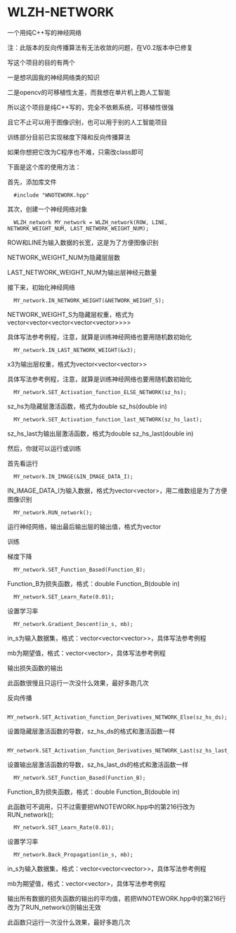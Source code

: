 # WLZH-NETWORK
一个用纯C++写的神经网络

注：此版本的反向传播算法有无法收敛的问题，在V0.2版本中已修复

写这个项目的目的有两个

一是想巩固我的神经网络类的知识

二是opencv的可移植性太差，而我想在单片机上跑人工智能

所以这个项目是纯C++写的，完全不依赖系统，可移植性很强

且它不止可以用于图像识别，也可以用于别的人工智能项目

训练部分目前已实现梯度下降和反向传播算法

如果你想把它改为C程序也不难，只需改class即可

下面是这个库的使用方法：

首先，添加库文件

      #include "WNOTEWORK.hpp"

其次，创建一个神经网络对象

      WLZH_network MY_network = WLZH_network(ROW, LINE, NETWORK_WEIGHT_NUM, LAST_NETWORK_WEIGHT_NUM);

ROW和LINE为输入数据的长宽，这是为了方便图像识别

NETWORK_WEIGHT_NUM为隐藏层层数

LAST_NETWORK_WEIGHT_NUM为输出层神经元数量

接下来，初始化神经网络

      MY_network.IN_NETWORK_WEIGHT(&NETWORK_WEIGHT_S);

NETWORK_WEIGHT_S为隐藏层权重，格式为vector<vector<vector<vector<vector<double>>>>>
  
具体写法参考例程，注意，就算是训练神经网络也要用随机数初始化
  
      MY_network.IN_LAST_NETWORK_WEIGHT(&x3);

x3为输出层权重，格式为vector<vector<vector<double>>>
  
具体写法参考例程，注意，就算是训练神经网络也要用随机数初始化

      MY_network.SET_Activation_function_ELSE_NETWORK(sz_hs);
  
sz_hs为隐藏层激活函数，格式为double sz_hs(double in)
  
      MY_network.SET_Activation_function_last_NETWORK(sz_hs_last);
  
sz_hs_last为输出层激活函数，格式为double sz_hs_last(double in)
  
然后，你就可以运行或训练
  
首先看运行
  
      MY_network.IN_IMAGE(&IN_IMAGE_DATA_I);
  
IN_IMAGE_DATA_I为输入数据，格式为vector<vector<double>>，用二维数组是为了方便图像识别
  
      MY_network.RUN_network();

运行神经网络，输出最后输出层的输出值，格式为vector<double>
  
训练
  
梯度下降
  
      MY_network.SET_Function_Based(Function_B);
  
Function_B为损失函数，格式：double Function_B(double in)
  
      MY_network.SET_Learn_Rate(0.01);
  
设置学习率
  
      MY_network.Gradient_Descent(in_s, mb);
  
in_s为输入数据集，格式：vector<vector<vector<double>>>，具体写法参考例程
  
mb为期望值，格式：vector<vector<double>>，具体写法参考例程

输出损失函数的输出
  
此函数很慢且只运行一次没什么效果，最好多跑几次
  
反向传播
  
      MY_network.SET_Activation_function_Derivatives_NETWORK_Else(sz_hs_ds);
  
设置隐藏层激活函数的导数，sz_hs_ds的格式和激活函数一样
  
      MY_network.SET_Activation_function_Derivatives_NETWORK_Last(sz_hs_last_ds);
 
设置输出层激活函数的导数，sz_hs_last_ds的格式和激活函数一样
  
      MY_network.SET_Function_Based(Function_B);
  
Function_B为损失函数，格式：double Function_B(double in)
  
此函数可不调用，只不过需要把WNOTEWORK.hpp中的第216行改为RUN_network();
  
      MY_network.SET_Learn_Rate(0.01);
  
设置学习率
  
      MY_network.Back_Propagation(in_s, mb);
  
in_s为输入数据集，格式：vector<vector<vector<double>>>，具体写法参考例程
  
mb为期望值，格式：vector<vector<double>>，具体写法参考例程
  
输出所有数据的损失函数的输出的平均值，若把WNOTEWORK.hpp中的第216行改为了RUN_network()则输出无效
  
此函数只运行一次没什么效果，最好多跑几次
